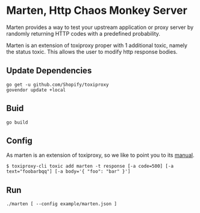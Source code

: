 # Marten, Http Chaos Monkey Server

Marten provides a way to test your upstream application or proxy server by randomly returning HTTP codes with a predefined
probability.

Marten is an extension of toxiproxy proper with 1 additional toxic, namely the status toxic. This allows the user to modify
http response bodies.

## Update Dependencies

    go get -u github.com/Shopify/toxiproxy
    govendor update +local

## Buid
    go build

## Config

As marten is an extension of toxiproxy, so we like to point you to its [manual](https://github.com/Shopify/toxiproxy).

```
$ toxiproxy-cli toxic add marten -t response [-a code=500] [-a text="foobarbqq"] [-a body='{ "foo": "bar" }']
```

## Run

    ./marten [ --config example/marten.json ]


